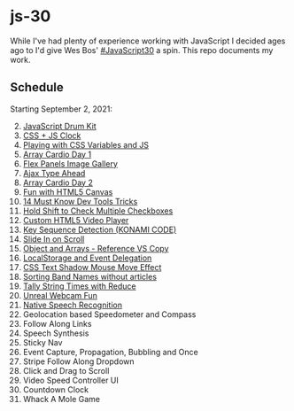 # js-30

While I've had plenty of experience working with JavaScript
 I decided ages ago to I'd give Wes Bos' [#JavaScript30](https://javascript30.com/) a spin. This repo documents my work.

## Schedule

Starting September 2, 2021:

2. [JavaScript Drum Kit](https://github.com/mashdots/js-30/blob/main/solutions/01-JavaScript-Drum-Kit)
1. [CSS + JS Clock](https://github.com/mashdots/js-30/blob/main/solutions/02-CSS-JS-Clock)
1. [Playing with CSS Variables and JS](https://github.com/mashdots/js-30/blob/main/solutions/03-CSS-Variables-JS)
1. [Array Cardio Day 1](https://github.com/mashdots/js-30/blob/main/solutions/04-Array-Cardio-Day-1)
1. [Flex Panels Image Gallery](https://github.com/mashdots/js-30/blob/main/solutions/05-Flex-Panels-Image-Gallery)
1. [Ajax Type Ahead](https://github.com/mashdots/js-30/blob/main/solutions/06-Ajax-Type-Ahead)
1. [Array Cardio Day 2](https://github.com/mashdots/js-30/blob/main/solutions/07-Array-Cardio-Day-2)
1. [Fun with HTML5 Canvas](https://github.com/mashdots/js-30/blob/main/solutions/08-Fun-With-HTML5-Canvas)
1. [14 Must Know Dev Tools Tricks](https://github.com/mashdots/js-30/blob/main/solutions/09-Dev-Tools-Domination)
1. [Hold Shift to Check Multiple Checkboxes](https://github.com/mashdots/js-30/blob/main/solutions/10-Hold-Shift-and-Check-Checkboxes)
1. [Custom HTML5 Video Player](https://github.com/mashdots/js-30/blob/main/solutions/11-Custom-Video-Player)
1. [Key Sequence Detection (KONAMI CODE)](https://github.com/mashdots/js-30/blob/main/solutions/12-Key-Sequence-Detection)
1. [Slide In on Scroll](https://github.com/mashdots/js-30/blob/main/solutions/13-Slide-in-on-Scroll)
1. [Object and Arrays - Reference VS Copy](https://github.com/mashdots/js-30/blob/main/solutions/14-JavaScript-References-VS-Copying)
1. [LocalStorage and Event Delegation](https://github.com/mashdots/js-30/blob/main/solutions/15-LocalStorage)
1. [CSS Text Shadow Mouse Move Effect](https://github.com/mashdots/js-30/blob/main/solutions/16-Mouse-Move-Shadow)
1. [Sorting Band Names without articles](https://github.com/mashdots/js-30/blob/main/solutions/17-Sort-Without-Articles)
1. [Tally String Times with Reduce](https://github.com/mashdots/js-30/blob/main/solutions/18-Adding-Up-Times-with-Reduce)
1. [Unreal Webcam Fun](https://github.com/mashdots/js-30/blob/main/solutions/19-Webcam-Fun)
1. [Native Speech Recognition](https://github.com/mashdots/js-30/blob/main/solutions/20-Speech-Detection)
1. Geolocation based Speedometer and Compass
1. Follow Along Links
1. Speech Synthesis
1. Sticky Nav
1. Event Capture, Propagation, Bubbling and Once
1. Stripe Follow Along Dropdown
1. Click and Drag to Scroll
1. Video Speed Controller UI
1. Countdown Clock
1. Whack A Mole Game
